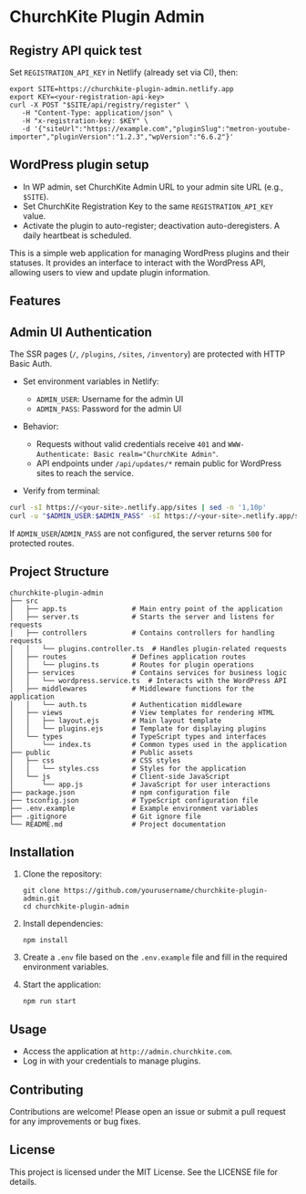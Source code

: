# ChurchKite Plugin Admin
## Registry API quick test

Set `REGISTRATION_API_KEY` in Netlify (already set via CI), then:

```
export SITE=https://churchkite-plugin-admin.netlify.app
export KEY=<your-registration-api-key>
curl -X POST "$SITE/api/registry/register" \
   -H "Content-Type: application/json" \
   -H "x-registration-key: $KEY" \
   -d '{"siteUrl":"https://example.com","pluginSlug":"metron-youtube-importer","pluginVersion":"1.2.3","wpVersion":"6.6.2"}'

```

## WordPress plugin setup

- In WP admin, set ChurchKite Admin URL to your admin site URL (e.g., `$SITE`).
- Set ChurchKite Registration Key to the same `REGISTRATION_API_KEY` value.
- Activate the plugin to auto-register; deactivation auto-deregisters. A daily heartbeat is scheduled.

This is a simple web application for managing WordPress plugins and their statuses. It provides an interface to interact with the WordPress API, allowing users to view and update plugin information.

## Features


## Admin UI Authentication

The SSR pages (`/`, `/plugins`, `/sites`, `/inventory`) are protected with HTTP Basic Auth.

- Set environment variables in Netlify:
   - `ADMIN_USER`: Username for the admin UI
   - `ADMIN_PASS`: Password for the admin UI

- Behavior:
   - Requests without valid credentials receive `401` and `WWW-Authenticate: Basic realm="ChurchKite Admin"`.
   - API endpoints under `/api/updates/*` remain public for WordPress sites to reach the service.

- Verify from terminal:

```bash
curl -sI https://<your-site>.netlify.app/sites | sed -n '1,10p'
curl -u "$ADMIN_USER:$ADMIN_PASS" -sI https://<your-site>.netlify.app/sites | sed -n '1,10p'
```

If `ADMIN_USER`/`ADMIN_PASS` are not configured, the server returns `500` for protected routes.
## Project Structure

```
churchkite-plugin-admin
├── src
│   ├── app.ts                # Main entry point of the application
│   ├── server.ts             # Starts the server and listens for requests
│   ├── controllers           # Contains controllers for handling requests
│   │   └── plugins.controller.ts  # Handles plugin-related requests
│   ├── routes                # Defines application routes
│   │   └── plugins.ts        # Routes for plugin operations
│   ├── services              # Contains services for business logic
│   │   └── wordpress.service.ts  # Interacts with the WordPress API
│   ├── middlewares           # Middleware functions for the application
│   │   └── auth.ts           # Authentication middleware
│   ├── views                 # View templates for rendering HTML
│   │   ├── layout.ejs        # Main layout template
│   │   └── plugins.ejs       # Template for displaying plugins
│   └── types                 # TypeScript types and interfaces
│       └── index.ts          # Common types used in the application
├── public                    # Public assets
│   ├── css                   # CSS styles
│   │   └── styles.css        # Styles for the application
│   └── js                    # Client-side JavaScript
│       └── app.js            # JavaScript for user interactions
├── package.json              # npm configuration file
├── tsconfig.json             # TypeScript configuration file
├── .env.example              # Example environment variables
├── .gitignore                # Git ignore file
└── README.md                 # Project documentation
```

## Installation

1. Clone the repository:
   ```
   git clone https://github.com/yourusername/churchkite-plugin-admin.git
   cd churchkite-plugin-admin
   ```

2. Install dependencies:
   ```
   npm install
   ```

3. Create a `.env` file based on the `.env.example` file and fill in the required environment variables.

4. Start the application:
   ```
   npm run start
   ```

## Usage

- Access the application at `http://admin.churchkite.com`.
- Log in with your credentials to manage plugins.

## Contributing

Contributions are welcome! Please open an issue or submit a pull request for any improvements or bug fixes.

## License

This project is licensed under the MIT License. See the LICENSE file for details.